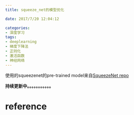 ```yaml
---
title: squeeze_net的模型优化

date: 2017/7/20 12:04:12

categories:
- 深度学习
tags:
- deeplearning
- 梯度下降法
- 正则化
- 激活函数
- 神经网络
---
```



<div class="github-widget" data-repo="DragonFive/deep-learning-exercise"></div>

<!--more-->

使用的squeezenet的pre-trained model来自[SqueezeNet repo](https://github.com/DeepScale/SqueezeNet)



**持续更新中。。。。。。。。。。。**

# reference
